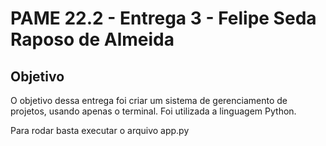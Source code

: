 # PAME 22.2 - Entrega 3 - Felipe Seda Raposo de Almeida
## Objetivo
O objetivo dessa entrega foi criar um sistema de gerenciamento de projetos, usando apenas o terminal. Foi utilizada a linguagem Python.

Para rodar basta executar o arquivo app.py
